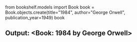 from bookshelf.models import Book
book = Book.objects.create(title="1984", author="George Orwell", publication_year=1949)
book
## Output: <Book: 1984 by George Orwell>

